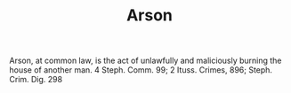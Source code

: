 ---
title: Arson
letter: A
permalink: "/definitions/bld-arson.html"
body: Arson, at common law, is the act of unlawfully and maliciously burning the house
  of another man. 4 Steph. Comm. 99; 2 Ituss. Crimes, 896; Steph. Crim. Dig. 298
published_at: '2018-07-07'
source: Black's Law Dictionary 2nd Ed (1910)
layout: post
---